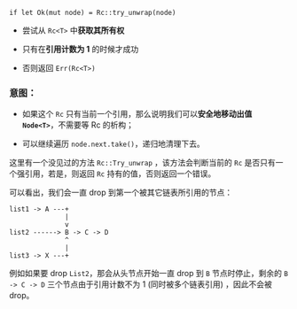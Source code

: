 ```
if let Ok(mut node) = Rc::try_unwrap(node)
```
- 尝试从 `Rc<T>` 中**获取其所有权**
    
- 只有在**引用计数为 1** 的时候才成功
    
- 否则返回 `Err(Rc<T>)`
### **意图：**

- 如果这个 `Rc` 只有当前一个引用，那么说明我们可以**安全地移动出值 `Node<T>`**，不需要等 Rc 的析构；
    
- 可以继续遍历 `node.next.take()`，递归地清理下去。

这里有一个没见过的方法 `Rc::Try_unwrap` ，该方法会判断当前的 `Rc` 是否只有一个强引用，若是，则返回 `Rc` 持有的值，否则返回一个错误。

可以看出，我们会一直 drop 到第一个被其它链表所引用的节点：
```
list1 -> A ---+
              |
              v
list2 ------> B -> C -> D
              ^
              |
list3 -> X ---+

```

例如如果要 drop `List2`，那会从头节点开始一直 drop 到 `B` 节点时停止，剩余的 `B -> C -> D` 三个节点由于引用计数不为 1 (同时被多个链表引用) ，因此不会被 drop。

